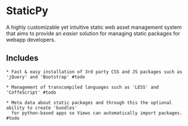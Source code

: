 StaticPy
========
A highly customizable yet intuitive static web asset management system that aims to provide an
*easier* solution for managing static packages for webapp developers.

## Includes
    * Fast & easy installation of 3rd party CSS and JS packages such as 'jQuery' and 'Bootstrap' #todo

    * Management of transcompiled languages such as 'LESS' and 'CoffeScript' #todo

    * Meta data about static packages and through this the optional ability to create 'bundles'
      for python-based apps so Views can automatically import packages. #todo
